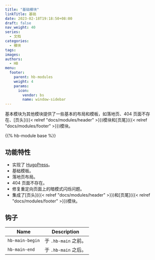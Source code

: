 ```yaml
---
title: "基础模块"
linkTitle: 基础
date: 2023-02-18T19:18:50+08:00
draft: false
nav_weight: 40
series:
  - 文档
categories:
  - 模块
tags:
images:
authors:
  - HB
menu:
  footer:
    parent: hb-modules
    weight: 4
    params:
      icon:
        vendor: bs
        name: window-sidebar
---
```


基本模块为其他模块提供了一些基本的布局和模板，如落地页、404 页面不存在、[页头]({{< relref "docs/modules/header" >}})模块和[页尾]({{< relref "docs/modules/footer" >}})模块。

<!--more-->

{{% hb-module base %}}

## 功能特性

- 实现了 [HugoPress](https://hugomods.com/en/docs/hugopress/)。
- 基础模板。
- 落地页布局。
- 404 页面不存在。
- 修复重定向页面上的暗模式闪烁问题。
- 集成了[页头]({{< relref "docs/modules/header" >}})和[页尾]({{< relref "docs/modules/footer" >}})模块。

## 钩子

| Name            | Description          |
| --------------- | -------------------- |
| `hb-main-begin` | 于 `.hb-main` 之前。 |
| `hb-main-end`   | 于 `.hb-main` 之后。 |
